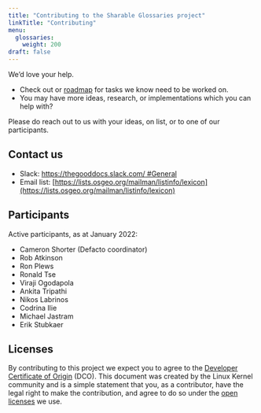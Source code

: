 ```yaml
---
title: "Contributing to the Sharable Glossaries project"
linkTitle: "Contributing"
menu:
  glossaries:
    weight: 200
draft: false
---
```


We’d love your help.

* Check out or [roadmap](roadmap) for tasks we know need to be worked on.
* You may have more ideas, research, or implementations which you can help with?

Please do reach out to us with your ideas, on list, or to one of our participants.

## Contact us

* Slack: [https://thegooddocs.slack.com/ #General](https://thegooddocs.slack.com/archives/C019A1EQJMC)
* Email list: [https://lists.osgeo.org/mailman/listinfo/lexicon](https://lists.osgeo.org/mailman/listinfo/lexicon)

## Participants

Active participants, as at January 2022:
* Cameron Shorter (Defacto coordinator)
* Rob Atkinson
* Ron Plews
* Ronald Tse
* Viraji Ogodapola
* Ankita Tripathi
* Nikos Labrinos
* Codrina Ilie
* Michael Jastram
* Erik Stubkaer

## Licenses

By contributing to this project we expect you to agree to the [Developer Certificate of Origin](https://developercertificate.org/) (DCO). This document was created by the Linux Kernel community and is a simple statement that you, as a contributor, have the legal right to make the contribution, and agree to do so under the [open licenses](https://thegooddocsproject.dev/licenses/) we use.
